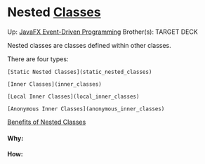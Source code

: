 # Nested [Classes](classes)

Up: [JavaFX Event-Driven Programming](javafx_event-driven_programming)
Brother(s):
TARGET DECK

Nested classes are classes defined within other classes.

There are four types:
	
	[Static Nested Classes](static_nested_classes)
	
	[Inner Classes](inner_classes)
	
	[Local Inner Classes](local_inner_classes)
	
	[Anonymous Inner Classes](anonymous_inner_classes)

[Benefits of Nested Classes](benefits_of_nested_classes)































#### Why:
#### How:









